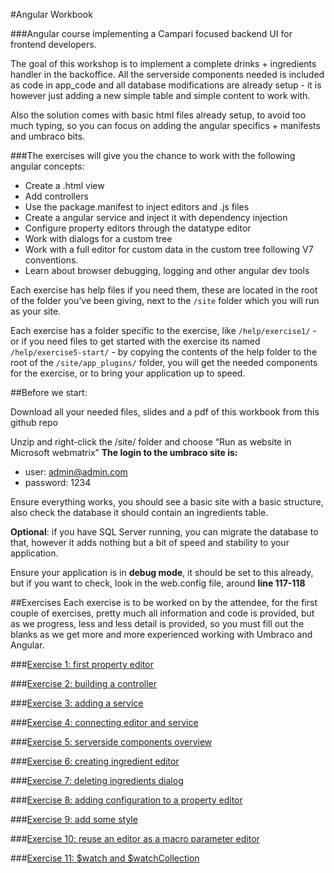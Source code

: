 #Angular Workbook

###Angular course implementing a Campari focused backend UI for frontend developers.

The goal of this workshop is to implement a complete drinks + ingredients handler in the backoffice. All the serverside components needed is included as code in app_code and all database modifications are already setup - it is however just adding a new simple table and simple content to work with.

Also the solution comes with basic html files already setup, to avoid too much typing, so you can  focus on adding the angular specifics + manifests and umbraco bits. 

###The exercises will give you the chance to work with the following angular concepts:

- Create a .html view
- Add controllers
- Use the package.manifest to inject editors and .js files
- Create a angular service and inject it with dependency injection
- Configure property editors through the datatype editor
- Work with dialogs for a custom tree
- Work with a full editor for custom data in the custom tree following V7 conventions.
- Learn about browser debugging, logging and other angular dev tools

Each exercise has help files if you need them, these are located in the root of the folder you’ve been giving, next to the `/site` folder which you will run as your site. 

Each exercise has a folder specific to the exercise, like `/help/exercise1/` - or if you need files to get started with the exercise its named `/help/exercise5-start/` -  by copying the contents of the help folder to the root of the `/site/app_plugins/` folder, you will get the needed components for the exercise, or to bring your application up to speed.


##Before we start:

Download all your needed files, slides and a pdf of this workbook from this github repo

Unzip and right-click the /site/ folder and choose “Run as website in Microsoft webmatrix”
**The login to the umbraco site is:**

- user: admin@admin.com
- password: 1234

Ensure everything works, you should see a basic site with a basic structure, also check the database it should contain an ingredients table. 

**Optional**: if you have SQL Server running, you can migrate the database to that, however it adds nothing but a bit of speed and stability to your application.

Ensure your application is in **debug mode**, it should be set to this already, but if you want to check, look in the web.config file, around **line 117-118** 

##Exercises
Each exercise is to be worked on by the attendee, for the first couple of exercises, pretty much all information and code is provided, but as we progress, less and less detail is provided, so you must fill out the blanks as we get more and more experienced working with Umbraco and Angular.

###[Exercise 1: first property editor](Exercises/Exercise1.md)

###[Exercise 2: building a controller](Exercises/Exercise2.md)

###[Exercise 3: adding a service](Exercises/Exercise3.md)

###[Exercise 4: connecting editor and service](Exercises/Exercise4.md)

###[Exercise 5: serverside components overview](Exercises/Exercise5.md)

###[Exercise 6: creating ingredient editor](Exercises/Exercise6.md)

###[Exercise 7: deleting ingredients dialog](Exercises/Exercise7.md)

###[Exercise 8: adding configuration to a property editor](Exercises/Exercise8.md)

###[Exercise 9: add some style](Exercises/Exercise9.md)

###[Exercise 10: reuse an editor as a macro parameter editor](Exercises/Exercise10.md)

###[Exercise 11: $watch and $watchCollection](Exercises/Exercise11.md)
